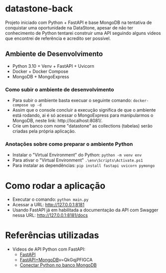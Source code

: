 # datastone-back
Projeto iniciado com Python + FastAPI e base MongoDB na tentativa de conquistar uma oportunidade na DataStone, apesar de não ter conhecimento de Python tentarei construir uma API seguindo alguns videos que encontrei de referência e acredito ser possível.

## Ambiente de Desenvolvimento
 - Python 3.10 + Venv + FastAPI + Uvicorn
 - Docker + Docker Compose
 - MongoDB + MongoExpress

### Como subir o ambiente de desenvolvimento
 - Para subir o ambiente basta execuar o seguinte comando:
 `
 docker-compose up -d
 `
 - Assim que o console concluir a execução significa de que o ambiente está rodando, ai é só acessar o MongoExpress para manipularmos o MongoDB, neste link: http://localhost:8081/.
 - Crie um banco com nome "datastone" as collections (tabelas) serão criadas pela própria aplicação.

### Anotações sobre como preparar o ambiente Python
 - Instalar o "Virtual Environment" do Python: `python -m venv env `
 - Para ativar o "Virtual Environment" `.\env\Scripts\Activate.ps1`
 - Para instalar as dependências: `pip install fastapi uvicorn pymongo`

# Como rodar a aplicação
 - Executar o comando: `python main.py`
 - Acessar a URL: http://127.0.0.1:8181
 - Usando FastAPI já em habilitada a documentação da API com Swagger nessa URL: http://127.0.0.1:8181/docs

# Referências utilizadas
 - Videos de API Python com FastAPI: 
   + [FastAPI](https://www.youtube.com/watch?v=9vRpj0RbkBg)
   + [FastAPI+MongoDB](https://www.youtube.com/watch?)v=QkGqjPFIGCA
   + [Conectar Python no banco MongoDB](https://community.revelo.com.br/como-acessar-o-mongodb-e-gerenciar-dados-com-python/)